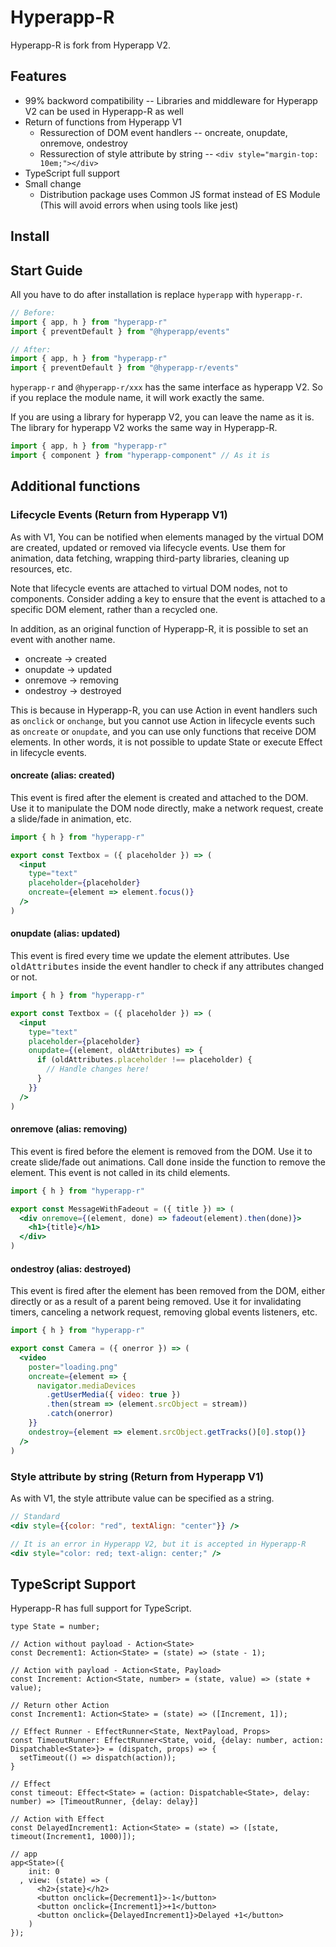 # Hyperapp-R

Hyperapp-R is fork from Hyperapp V2. 

## Features

- 99% backword compatibility -- Libraries and middleware for Hyperapp V2 can be used in Hyperapp-R as well
- Return of functions from Hyperapp V1
    - Ressurection of DOM event handlers -- oncreate, onupdate, onremove, ondestroy
    - Ressurection of style attribute by string -- `<div style="margin-top: 10em;"></div>`
- TypeScript full support
- Small change
    - Distribution package uses Common JS format instead of ES Module (This will avoid errors when using tools like jest)

## Install

## Start Guide

All you have to do after installation is replace `hyperapp` with `hyperapp-r`.

```js
// Before:
import { app, h } from "hyperapp-r"
import { preventDefault } from "@hyperapp/events"

// After:
import { app, h } from "hyperapp-r"
import { preventDefault } from "@hyperapp-r/events"
```

`hyperapp-r` and `@hyperapp-r/xxx` has the same interface as hyperapp V2. So if you replace the module name, it will work exactly the same.

If you are using a library for hyperapp V2, you can leave the name as it is. The library for hyperapp V2 works the same way in Hyperapp-R.

```js
import { app, h } from "hyperapp-r"
import { component } from "hyperapp-component" // As it is
```

## Additional functions

### Lifecycle Events (Return from Hyperapp V1)

As with V1, You can be notified when elements managed by the virtual DOM are created, updated or removed via lifecycle events. Use them for animation, data fetching, wrapping third-party libraries, cleaning up resources, etc.

Note that lifecycle events are attached to virtual DOM nodes, not to components. Consider adding a key to ensure that the event is attached to a specific DOM element, rather than a recycled one.

In addition, as an original function of Hyperapp-R, it is possible to set an event with another name.

- oncreate -> created
- onupdate -> updated
- onremove -> removing
- ondestroy -> destroyed

This is because in Hyperapp-R, you can use Action in event handlers such as `onclick` or `onchange`, but you cannot use Action in lifecycle events such as `oncreate` or `onupdate`, and you can use only functions that receive DOM elements. In other words, it is not possible to update State or execute Effect in lifecycle events.

#### oncreate (alias: created)

This event is fired after the element is created and attached to the DOM. Use it to manipulate the DOM node directly, make a network request, create a slide/fade in animation, etc.

```jsx
import { h } from "hyperapp-r"

export const Textbox = ({ placeholder }) => (
  <input
    type="text"
    placeholder={placeholder}
    oncreate={element => element.focus()}
  />
)
```

#### onupdate (alias: updated)

This event is fired every time we update the element attributes. Use <samp>oldAttributes</samp> inside the event handler to check if any attributes changed or not.

```jsx
import { h } from "hyperapp-r"

export const Textbox = ({ placeholder }) => (
  <input
    type="text"
    placeholder={placeholder}
    onupdate={(element, oldAttributes) => {
      if (oldAttributes.placeholder !== placeholder) {
        // Handle changes here!
      }
    }}
  />
)
```

#### onremove (alias: removing)

This event is fired before the element is removed from the DOM. Use it to create slide/fade out animations. Call <samp>done</samp> inside the function to remove the element. This event is not called in its child elements.

```jsx
import { h } from "hyperapp-r"

export const MessageWithFadeout = ({ title }) => (
  <div onremove={(element, done) => fadeout(element).then(done)}>
    <h1>{title}</h1>
  </div>
)
```

#### ondestroy (alias: destroyed)

This event is fired after the element has been removed from the DOM, either directly or as a result of a parent being removed. Use it for invalidating timers, canceling a network request, removing global events listeners, etc.

```jsx
import { h } from "hyperapp-r"

export const Camera = ({ onerror }) => (
  <video
    poster="loading.png"
    oncreate={element => {
      navigator.mediaDevices
        .getUserMedia({ video: true })
        .then(stream => (element.srcObject = stream))
        .catch(onerror)
    }}
    ondestroy={element => element.srcObject.getTracks()[0].stop()}
  />
)
```

### Style attribute by string (Return from Hyperapp V1)

As with V1, the style attribute value can be specified as a string.

```jsx
// Standard
<div style={{color: "red", textAlign: "center"}} />

// It is an error in Hyperapp V2, but it is accepted in Hyperapp-R
<div style="color: red; text-align: center;" />      
```


## TypeScript Support

Hyperapp-R has full support for TypeScript.

```tsx
type State = number;

// Action without payload - Action<State>
const Decrement1: Action<State> = (state) => (state - 1);

// Action with payload - Action<State, Payload>
const Increment: Action<State, number> = (state, value) => (state + value);

// Return other Action
const Increment1: Action<State> = (state) => ([Increment, 1]);

// Effect Runner - EffectRunner<State, NextPayload, Props>
const TimeoutRunner: EffectRunner<State, void, {delay: number, action: Dispatchable<State>}> = (dispatch, props) => {
  setTimeout(() => dispatch(action));
}

// Effect
const timeout: Effect<State> = (action: Dispatchable<State>, delay: number) => [TimeoutRunner, {delay: delay}]

// Action with Effect
const DelayedIncrement1: Action<State> = (state) => ([state, timeout(Increment1, 1000)]);

// app
app<State>({
    init: 0
  , view: (state) => (
      <h2>{state}</h2>
      <button onclick={Decrement1}>-1</button>
      <button onclick={Increment1}>+1</button>
      <button onclick={DelayedIncrement1}>Delayed +1</button>
    )
});
```


